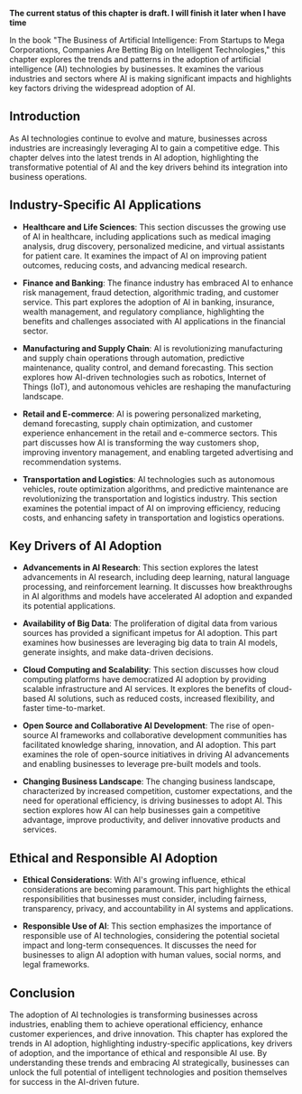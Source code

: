 **The current status of this chapter is draft. I will finish it later when I have time**

In the book "The Business of Artificial Intelligence: From Startups to Mega Corporations, Companies Are Betting Big on Intelligent Technologies," this chapter explores the trends and patterns in the adoption of artificial intelligence (AI) technologies by businesses. It examines the various industries and sectors where AI is making significant impacts and highlights key factors driving the widespread adoption of AI.

Introduction
------------

As AI technologies continue to evolve and mature, businesses across industries are increasingly leveraging AI to gain a competitive edge. This chapter delves into the latest trends in AI adoption, highlighting the transformative potential of AI and the key drivers behind its integration into business operations.

Industry-Specific AI Applications
---------------------------------

* **Healthcare and Life Sciences**: This section discusses the growing use of AI in healthcare, including applications such as medical imaging analysis, drug discovery, personalized medicine, and virtual assistants for patient care. It examines the impact of AI on improving patient outcomes, reducing costs, and advancing medical research.

* **Finance and Banking**: The finance industry has embraced AI to enhance risk management, fraud detection, algorithmic trading, and customer service. This part explores the adoption of AI in banking, insurance, wealth management, and regulatory compliance, highlighting the benefits and challenges associated with AI applications in the financial sector.

* **Manufacturing and Supply Chain**: AI is revolutionizing manufacturing and supply chain operations through automation, predictive maintenance, quality control, and demand forecasting. This section explores how AI-driven technologies such as robotics, Internet of Things (IoT), and autonomous vehicles are reshaping the manufacturing landscape.

* **Retail and E-commerce**: AI is powering personalized marketing, demand forecasting, supply chain optimization, and customer experience enhancement in the retail and e-commerce sectors. This part discusses how AI is transforming the way customers shop, improving inventory management, and enabling targeted advertising and recommendation systems.

* **Transportation and Logistics**: AI technologies such as autonomous vehicles, route optimization algorithms, and predictive maintenance are revolutionizing the transportation and logistics industry. This section examines the potential impact of AI on improving efficiency, reducing costs, and enhancing safety in transportation and logistics operations.

Key Drivers of AI Adoption
--------------------------

* **Advancements in AI Research**: This section explores the latest advancements in AI research, including deep learning, natural language processing, and reinforcement learning. It discusses how breakthroughs in AI algorithms and models have accelerated AI adoption and expanded its potential applications.

* **Availability of Big Data**: The proliferation of digital data from various sources has provided a significant impetus for AI adoption. This part examines how businesses are leveraging big data to train AI models, generate insights, and make data-driven decisions.

* **Cloud Computing and Scalability**: This section discusses how cloud computing platforms have democratized AI adoption by providing scalable infrastructure and AI services. It explores the benefits of cloud-based AI solutions, such as reduced costs, increased flexibility, and faster time-to-market.

* **Open Source and Collaborative AI Development**: The rise of open-source AI frameworks and collaborative development communities has facilitated knowledge sharing, innovation, and AI adoption. This part examines the role of open-source initiatives in driving AI advancements and enabling businesses to leverage pre-built models and tools.

* **Changing Business Landscape**: The changing business landscape, characterized by increased competition, customer expectations, and the need for operational efficiency, is driving businesses to adopt AI. This section explores how AI can help businesses gain a competitive advantage, improve productivity, and deliver innovative products and services.

Ethical and Responsible AI Adoption
-----------------------------------

* **Ethical Considerations**: With AI's growing influence, ethical considerations are becoming paramount. This part highlights the ethical responsibilities that businesses must consider, including fairness, transparency, privacy, and accountability in AI systems and applications.

* **Responsible Use of AI**: This section emphasizes the importance of responsible use of AI technologies, considering the potential societal impact and long-term consequences. It discusses the need for businesses to align AI adoption with human values, social norms, and legal frameworks.

Conclusion
----------

The adoption of AI technologies is transforming businesses across industries, enabling them to achieve operational efficiency, enhance customer experiences, and drive innovation. This chapter has explored the trends in AI adoption, highlighting industry-specific applications, key drivers of adoption, and the importance of ethical and responsible AI use. By understanding these trends and embracing AI strategically, businesses can unlock the full potential of intelligent technologies and position themselves for success in the AI-driven future.
